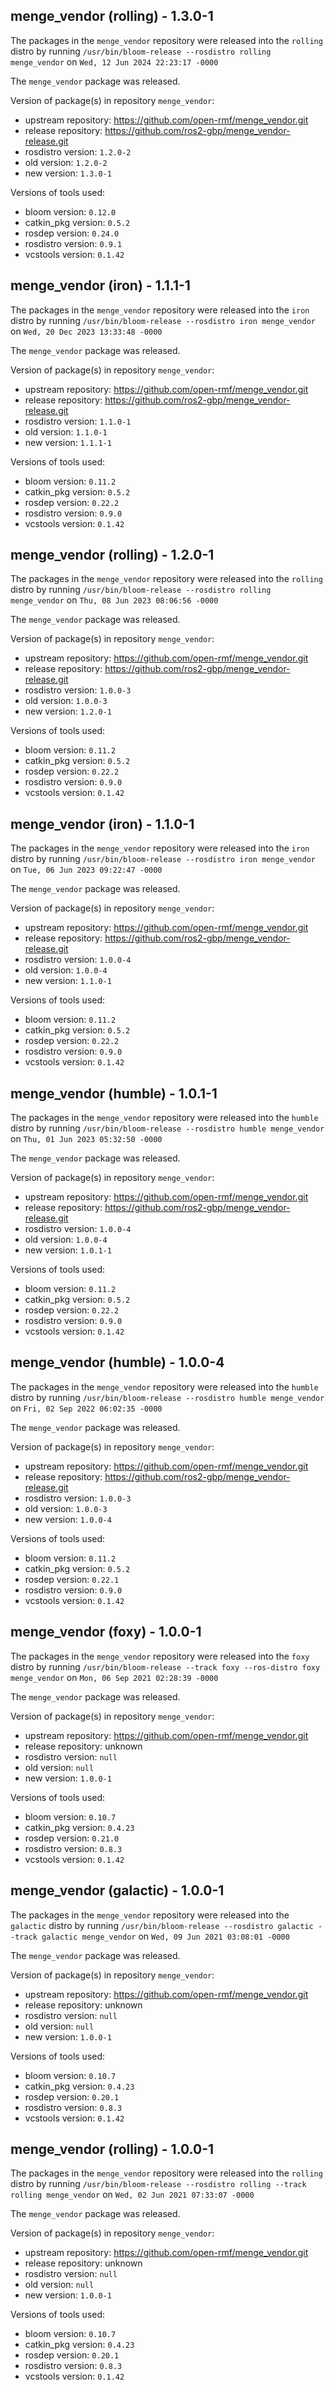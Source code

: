 ## menge_vendor (rolling) - 1.3.0-1

The packages in the `menge_vendor` repository were released into the `rolling` distro by running `/usr/bin/bloom-release --rosdistro rolling menge_vendor` on `Wed, 12 Jun 2024 22:23:17 -0000`

The `menge_vendor` package was released.

Version of package(s) in repository `menge_vendor`:

- upstream repository: https://github.com/open-rmf/menge_vendor.git
- release repository: https://github.com/ros2-gbp/menge_vendor-release.git
- rosdistro version: `1.2.0-2`
- old version: `1.2.0-2`
- new version: `1.3.0-1`

Versions of tools used:

- bloom version: `0.12.0`
- catkin_pkg version: `0.5.2`
- rosdep version: `0.24.0`
- rosdistro version: `0.9.1`
- vcstools version: `0.1.42`


## menge_vendor (iron) - 1.1.1-1

The packages in the `menge_vendor` repository were released into the `iron` distro by running `/usr/bin/bloom-release --rosdistro iron menge_vendor` on `Wed, 20 Dec 2023 13:33:48 -0000`

The `menge_vendor` package was released.

Version of package(s) in repository `menge_vendor`:

- upstream repository: https://github.com/open-rmf/menge_vendor.git
- release repository: https://github.com/ros2-gbp/menge_vendor-release.git
- rosdistro version: `1.1.0-1`
- old version: `1.1.0-1`
- new version: `1.1.1-1`

Versions of tools used:

- bloom version: `0.11.2`
- catkin_pkg version: `0.5.2`
- rosdep version: `0.22.2`
- rosdistro version: `0.9.0`
- vcstools version: `0.1.42`


## menge_vendor (rolling) - 1.2.0-1

The packages in the `menge_vendor` repository were released into the `rolling` distro by running `/usr/bin/bloom-release --rosdistro rolling menge_vendor` on `Thu, 08 Jun 2023 08:06:56 -0000`

The `menge_vendor` package was released.

Version of package(s) in repository `menge_vendor`:

- upstream repository: https://github.com/open-rmf/menge_vendor.git
- release repository: https://github.com/ros2-gbp/menge_vendor-release.git
- rosdistro version: `1.0.0-3`
- old version: `1.0.0-3`
- new version: `1.2.0-1`

Versions of tools used:

- bloom version: `0.11.2`
- catkin_pkg version: `0.5.2`
- rosdep version: `0.22.2`
- rosdistro version: `0.9.0`
- vcstools version: `0.1.42`


## menge_vendor (iron) - 1.1.0-1

The packages in the `menge_vendor` repository were released into the `iron` distro by running `/usr/bin/bloom-release --rosdistro iron menge_vendor` on `Tue, 06 Jun 2023 09:22:47 -0000`

The `menge_vendor` package was released.

Version of package(s) in repository `menge_vendor`:

- upstream repository: https://github.com/open-rmf/menge_vendor.git
- release repository: https://github.com/ros2-gbp/menge_vendor-release.git
- rosdistro version: `1.0.0-4`
- old version: `1.0.0-4`
- new version: `1.1.0-1`

Versions of tools used:

- bloom version: `0.11.2`
- catkin_pkg version: `0.5.2`
- rosdep version: `0.22.2`
- rosdistro version: `0.9.0`
- vcstools version: `0.1.42`


## menge_vendor (humble) - 1.0.1-1

The packages in the `menge_vendor` repository were released into the `humble` distro by running `/usr/bin/bloom-release --rosdistro humble menge_vendor` on `Thu, 01 Jun 2023 05:32:50 -0000`

The `menge_vendor` package was released.

Version of package(s) in repository `menge_vendor`:

- upstream repository: https://github.com/open-rmf/menge_vendor.git
- release repository: https://github.com/ros2-gbp/menge_vendor-release.git
- rosdistro version: `1.0.0-4`
- old version: `1.0.0-4`
- new version: `1.0.1-1`

Versions of tools used:

- bloom version: `0.11.2`
- catkin_pkg version: `0.5.2`
- rosdep version: `0.22.2`
- rosdistro version: `0.9.0`
- vcstools version: `0.1.42`


## menge_vendor (humble) - 1.0.0-4

The packages in the `menge_vendor` repository were released into the `humble` distro by running `/usr/bin/bloom-release --rosdistro humble menge_vendor` on `Fri, 02 Sep 2022 06:02:35 -0000`

The `menge_vendor` package was released.

Version of package(s) in repository `menge_vendor`:

- upstream repository: https://github.com/open-rmf/menge_vendor.git
- release repository: https://github.com/ros2-gbp/menge_vendor-release.git
- rosdistro version: `1.0.0-3`
- old version: `1.0.0-3`
- new version: `1.0.0-4`

Versions of tools used:

- bloom version: `0.11.2`
- catkin_pkg version: `0.5.2`
- rosdep version: `0.22.1`
- rosdistro version: `0.9.0`
- vcstools version: `0.1.42`


## menge_vendor (foxy) - 1.0.0-1

The packages in the `menge_vendor` repository were released into the `foxy` distro by running `/usr/bin/bloom-release --track foxy --ros-distro foxy menge_vendor` on `Mon, 06 Sep 2021 02:28:39 -0000`

The `menge_vendor` package was released.

Version of package(s) in repository `menge_vendor`:

- upstream repository: https://github.com/open-rmf/menge_vendor.git
- release repository: unknown
- rosdistro version: `null`
- old version: `null`
- new version: `1.0.0-1`

Versions of tools used:

- bloom version: `0.10.7`
- catkin_pkg version: `0.4.23`
- rosdep version: `0.21.0`
- rosdistro version: `0.8.3`
- vcstools version: `0.1.42`


## menge_vendor (galactic) - 1.0.0-1

The packages in the `menge_vendor` repository were released into the `galactic` distro by running `/usr/bin/bloom-release --rosdistro galactic --track galactic menge_vendor` on `Wed, 09 Jun 2021 03:08:01 -0000`

The `menge_vendor` package was released.

Version of package(s) in repository `menge_vendor`:

- upstream repository: https://github.com/open-rmf/menge_vendor.git
- release repository: unknown
- rosdistro version: `null`
- old version: `null`
- new version: `1.0.0-1`

Versions of tools used:

- bloom version: `0.10.7`
- catkin_pkg version: `0.4.23`
- rosdep version: `0.20.1`
- rosdistro version: `0.8.3`
- vcstools version: `0.1.42`


## menge_vendor (rolling) - 1.0.0-1

The packages in the `menge_vendor` repository were released into the `rolling` distro by running `/usr/bin/bloom-release --rosdistro rolling --track rolling menge_vendor` on `Wed, 02 Jun 2021 07:33:07 -0000`

The `menge_vendor` package was released.

Version of package(s) in repository `menge_vendor`:

- upstream repository: https://github.com/open-rmf/menge_vendor.git
- release repository: unknown
- rosdistro version: `null`
- old version: `null`
- new version: `1.0.0-1`

Versions of tools used:

- bloom version: `0.10.7`
- catkin_pkg version: `0.4.23`
- rosdep version: `0.20.1`
- rosdistro version: `0.8.3`
- vcstools version: `0.1.42`


